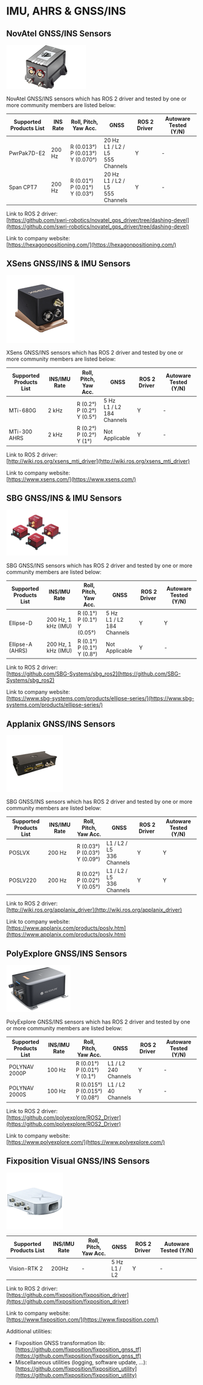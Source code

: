 # IMU, AHRS & GNSS/INS

## **NovAtel GNSS/INS Sensors**

![images/gnss-novatel.png](images/gnss-novatel.png)

NovAtel GNSS/INS sensors which has ROS 2 driver and tested by one or more community members are listed below:

| Supported Products List | INS Rate | Roll, Pitch, Yaw Acc.                  | GNSS                                    | ROS 2 Driver  | Autoware Tested (Y/N) |
| ----------------------- | -------- | -------------------------------------- | --------------------------------------- | ------------- | --------------------- |
| PwrPak7D-E2             | 200 Hz   | R (0.013°)<br>P (0.013°)<br>Y (0.070°) | 20 Hz<br>L1 / L2 / L5<br> 555 Channels  | Y             | -                     |
| Span CPT7               | 200 Hz   | R (0.01°) <br>P (0.01°) <br>Y (0.03°)  | 20 Hz <br>L1 / L2 / L5 <br>555 Channels | Y             | -                     |

Link to ROS 2 driver:  
[https://github.com/swri-robotics/novatel_gps_driver/tree/dashing-devel](https://github.com/swri-robotics/novatel_gps_driver/tree/dashing-devel)

Link to company website:  
[https://hexagonpositioning.com/](https://hexagonpositioning.com/)

## **XSens GNSS/INS & IMU Sensors**

![images/gnss-novatel.png](images/gnss-xsens.png)

XSens GNSS/INS sensors which has ROS 2 driver and tested by one or more community members are listed below:

| Supported Products List | INS/IMU Rate | Roll, Pitch, Yaw Acc.            | GNSS                             | ROS 2 Driver  | Autoware Tested (Y/N) |
| ----------------------- | ------------ | -------------------------------- | -------------------------------- | ------------- | --------------------- |
| MTi-680G                | 2 kHz        | R (0.2°)<br>P (0.2°)<br>Y (0.5°) | 5 Hz<br>L1 / L2 <br>184 Channels | Y             | -                     |
| MTi-300 AHRS            | 2 kHz        | R (0.2°)<br>P (0.2°)<br>Y (1°)   | Not Applicable                   | Y             | -                     |

Link to ROS 2 driver:  
[http://wiki.ros.org/xsens_mti_driver](http://wiki.ros.org/xsens_mti_driver)

Link to company website:  
[https://www.xsens.com/](https://www.xsens.com/)

## **SBG GNSS/INS & IMU Sensors**

![images/gnss-sbg.png](images/gnss-sbg.png)

SBG GNSS/INS sensors which has ROS 2 driver and tested by one or more community members are listed below:

| Supported Products List | INS/IMU Rate        | Roll, Pitch, Yaw Acc.             | GNSS                            | ROS 2 Driver  | Autoware Tested (Y/N) |
| ----------------------- | ------------------- | --------------------------------- | ------------------------------- | ------------- | --------------------- |
| Ellipse-D               | 200 Hz, 1 kHz (IMU) | R (0.1°)<br>P (0.1°)<br>Y (0.05°) | 5 Hz<br>L1 / L2<br>184 Channels | Y             | Y                     |
| Ellipse-A (AHRS)        | 200 Hz, 1 kHz (IMU) | R (0.1°)<br>P (0.1°)<br>Y (0.8°)  | Not Applicable                  | Y             | -                     |

Link to ROS 2 driver:  
[https://github.com/SBG-Systems/sbg_ros2](https://github.com/SBG-Systems/sbg_ros2)

Link to company website:  
[https://www.sbg-systems.com/products/ellipse-series/](https://www.sbg-systems.com/products/ellipse-series/)

## **Applanix GNSS/INS Sensors**

  <!-- cspell: ignore  POSLV  POLYNAV -->

![images/gnss-applanix.png](images/gnss-applanix.png)

SBG GNSS/INS sensors which has ROS 2 driver and tested by one or more community members are listed below:

| Supported Products List | INS/IMU Rate | Roll, Pitch, Yaw Acc.               | GNSS                         | ROS 2 Driver  | Autoware Tested (Y/N) |
| ----------------------- | ------------ | ----------------------------------- | ---------------------------- | ------------- | --------------------- |
| POSLVX                  | 200 Hz       | R (0.03°)<br>P (0.03°)<br>Y (0.09°) | L1 / L2 / L5<br>336 Channels | Y             | Y                     |
| POSLV220                | 200 Hz       | R (0.02°)<br>P (0.02°)<br>Y (0.05°) | L1 / L2 / L5<br>336 Channels | Y             | Y                     |

Link to ROS 2 driver:  
[http://wiki.ros.org/applanix_driver](http://wiki.ros.org/applanix_driver)

Link to company website:  
[https://www.applanix.com/products/poslv.htm](https://www.applanix.com/products/poslv.htm)

## **PolyExplore GNSS/INS Sensors** <!-- cspell: ignore  PolyExplore -->

![images/gnss-polyexplore.png](images/gnss-polyexplore.png)

PolyExplore GNSS/INS sensors which has ROS 2 driver and tested by one or more community members are listed below:

| Supported Products List | INS/IMU Rate | Roll, Pitch, Yaw Acc.                 | GNSS                    | ROS 2 Driver  | Autoware Tested (Y/N) |
| ----------------------- | ------------ | ------------------------------------- | ----------------------- | ------------- | --------------------- |
| POLYNAV 2000P           | 100 Hz       | R (0.01°)<br>P (0.01°)<br>Y (0.1°)    | L1 / L2<br>240 Channels | Y             | -                     |
| POLYNAV 2000S           | 100 Hz       | R (0.015°)<br>P (0.015°)<br>Y (0.08°) | L1 / L2<br>40 Channels  | Y             | -                     |

Link to ROS 2 driver:  
[https://github.com/polyexplore/ROS2_Driver](https://github.com/polyexplore/ROS2_Driver)

Link to company website:  
[https://www.polyexplore.com/](https://www.polyexplore.com/)

## **Fixposition Visual GNSS/INS Sensors** <!-- cspell: ignore  Fixposition -->

![images/gnss-fixposition.png](images/gnss-fixposition.png)

| Supported Products List | INS/IMU Rate | Roll, Pitch, Yaw Acc. | GNSS            | ROS 2 Driver  | Autoware Tested (Y/N) |
| ----------------------- | ------------ | --------------------- | --------------- | ------------- | --------------------- |
| Vision-RTK 2            | 200Hz        | -                     | 5 Hz<br>L1 / L2 | Y             | -                     |

Link to ROS 2 driver:  
[https://github.com/fixposition/fixposition_driver](https://github.com/fixposition/fixposition_driver)

Link to company website:  
[https://www.fixposition.com/](https://www.fixposition.com/)

Additional utilities:

- Fixposition GNSS transformation lib: [https://github.com/fixposition/fixposition_gnss_tf](https://github.com/fixposition/fixposition_gnss_tf)
- Miscellaneous utilities (logging, software update, ...): [https://github.com/fixposition/fixposition_utility](https://github.com/fixposition/fixposition_utility)
